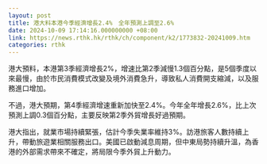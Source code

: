 ```yaml
---
layout: post
title: 港大料本港今季經濟增長2.4%　全年預測上調至2.6%
date: 2024-10-09 17:14:16.000000000 +08:00
link: https://news.rthk.hk/rthk/ch/component/k2/1773832-20241009.htm
categories: rthk
---
```


港大預料，本港第3季經濟增長2%，增速比第2季減慢1.3個百分點，是5個季度以來最慢，由於市民消費模式改變及境外消費急升，導致私人消費開支縮減，以及服務進口增加。

不過，港大預期，第4季經濟增速重新加快至2.4%。今年全年增長2.6%，比上次預測上調0.3個百分點，主要反映第2季外貿增長好過預期。

港大指出，就業市場持續緊張，估計今季失業率維持3%。訪港旅客人數持續上升，帶動旅遊業相關服務出口。美國已啟動減息周期，但中東局勢持續升溫，為香港的外部需求帶來不確定，將局限今季外貿上升動力。
